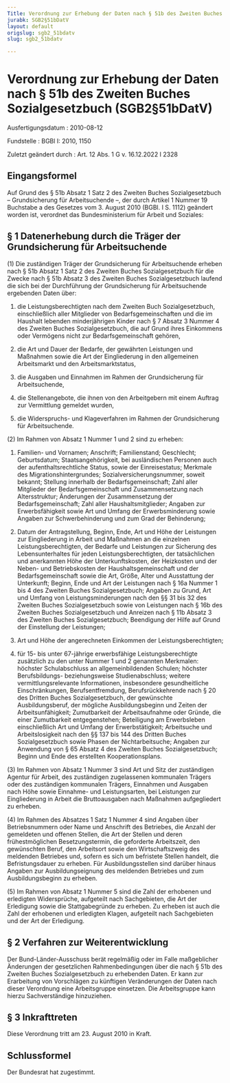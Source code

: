 ```yaml
---
Title: Verordnung zur Erhebung der Daten nach § 51b des Zweiten Buches Sozialgesetzbuch
jurabk: SGB2§51bDatV
layout: default
origslug: sgb2_51bdatv
slug: sgb2_51bdatv

---
```


# Verordnung zur Erhebung der Daten nach § 51b des Zweiten Buches Sozialgesetzbuch (SGB2§51bDatV)

Ausfertigungsdatum
:   2010-08-12

Fundstelle
:   BGBl I: 2010, 1150

Zuletzt geändert durch
:   Art. 12 Abs. 1 G v. 16.12.2022 I 2328


## Eingangsformel

Auf Grund des § 51b Absatz 1 Satz 2 des Zweiten Buches Sozialgesetzbuch – Grundsicherung für Arbeitsuchende –, der durch Artikel 1 Nummer 19 Buchstabe a des Gesetzes vom 3. August 2010 (BGBl. I S. 1112) geändert worden ist, verordnet das Bundesministerium für Arbeit und Soziales:


## § 1 Datenerhebung durch die Träger der Grundsicherung für Arbeitsuchende

(1) Die zuständigen Träger der Grundsicherung für Arbeitsuchende erheben nach § 51b Absatz 1 Satz 2 des Zweiten Buches Sozialgesetzbuch für die Zwecke nach § 51b Absatz 3 des Zweiten Buches Sozialgesetzbuch laufend die sich bei der Durchführung der Grundsicherung für Arbeitsuchende ergebenden Daten über:

1.  die Leistungsberechtigten nach dem Zweiten Buch Sozialgesetzbuch, einschließlich aller Mitglieder von Bedarfsgemeinschaften und die im Haushalt lebenden minderjährigen Kinder nach § 7 Absatz 3 Nummer 4 des Zweiten Buches Sozialgesetzbuch, die auf Grund ihres Einkommens oder Vermögens nicht zur Bedarfsgemeinschaft gehören,


2.  die Art und Dauer der Bedarfe, der gewährten Leistungen und Maßnahmen sowie die Art der Eingliederung in den allgemeinen Arbeitsmarkt und den Arbeitsmarktstatus,


3.  die Ausgaben und Einnahmen im Rahmen der Grundsicherung für Arbeitsuchende,


4.  die Stellenangebote, die ihnen von den Arbeitgebern mit einem Auftrag zur Vermittlung gemeldet wurden,


5.  die Widerspruchs- und Klageverfahren im Rahmen der Grundsicherung für Arbeitsuchende.




(2) Im Rahmen von Absatz 1 Nummer 1 und 2 sind zu erheben:

1.  Familien- und Vornamen; Anschrift; Familienstand; Geschlecht; Geburtsdatum; Staatsangehörigkeit, bei ausländischen Personen auch der aufenthaltsrechtliche Status, sowie der Einreisestatus; Merkmale des Migrationshintergrundes; Sozialversicherungsnummer, soweit bekannt; Stellung innerhalb der Bedarfsgemeinschaft; Zahl aller Mitglieder der Bedarfsgemeinschaft und Zusammensetzung nach Altersstruktur; Änderungen der Zusammensetzung der Bedarfsgemeinschaft; Zahl aller Haushaltsmitglieder; Angaben zur Erwerbsfähigkeit sowie Art und Umfang der Erwerbsminderung sowie Angaben zur Schwerbehinderung und zum Grad der Behinderung;


2.  Datum der Antragstellung, Beginn, Ende, Art und Höhe der Leistungen zur Eingliederung in Arbeit und Maßnahmen an die einzelnen Leistungsberechtigten, der Bedarfe und Leistungen zur Sicherung des Lebensunterhaltes für jeden Leistungsberechtigten, der tatsächlichen und anerkannten Höhe der Unterkunftskosten, der Heizkosten und der Neben- und Betriebskosten der Haushaltsgemeinschaft und der Bedarfsgemeinschaft sowie die Art, Größe, Alter und Ausstattung der Unterkunft; Beginn, Ende und Art der Leistungen nach § 16a Nummer 1 bis 4 des Zweiten Buches Sozialgesetzbuch; Angaben zu Grund, Art und Umfang von Leistungsminderungen nach den §§ 31 bis 32 des Zweiten Buches Sozialgesetzbuch sowie von Leistungen nach § 16b des Zweiten Buches Sozialgesetzbuch und Anreizen nach § 11b Absatz 3 des Zweiten Buches Sozialgesetzbuch; Beendigung der Hilfe auf Grund der Einstellung der Leistungen;


3.  Art und Höhe der angerechneten Einkommen der Leistungsberechtigten;


4.  für 15- bis unter 67-jährige erwerbsfähige Leistungsberechtigte zusätzlich zu den unter Nummer 1 und 2 genannten Merkmalen: höchster Schulabschluss an allgemeinbildenden Schulen; höchster Berufsbildungs- beziehungsweise Studienabschluss; weitere vermittlungsrelevante Informationen, insbesondere gesundheitliche Einschränkungen, Berufsentfremdung, Berufsrückkehrende nach § 20 des Dritten Buches Sozialgesetzbuch, der gewünschte Ausbildungsberuf, der mögliche Ausbildungsbeginn und Zeiten der Arbeitsunfähigkeit; Zumutbarkeit der Arbeitsaufnahme oder Gründe, die einer Zumutbarkeit entgegenstehen; Beteiligung am Erwerbsleben einschließlich Art und Umfang der Erwerbstätigkeit; Arbeitsuche und Arbeitslosigkeit nach den §§ 137 bis 144 des Dritten Buches Sozialgesetzbuch sowie Phasen der Nichtarbeitsuche; Angaben zur Anwendung von § 65 Absatz 4 des Zweiten Buches Sozialgesetzbuch; Beginn und Ende des erstellten Kooperationsplans.




(3) Im Rahmen von Absatz 1 Nummer 3 sind Art und Sitz der zuständigen Agentur für Arbeit, des zuständigen zugelassenen kommunalen Trägers oder des zuständigen kommunalen Trägers, Einnahmen und Ausgaben nach Höhe sowie Einnahme- und Leistungsarten, bei Leistungen zur Eingliederung in Arbeit die Bruttoausgaben nach Maßnahmen aufgegliedert zu erheben.

(4) Im Rahmen des Absatzes 1 Satz 1 Nummer 4 sind Angaben über Betriebsnummern oder Name und Anschrift des Betriebes, die Anzahl der gemeldeten und offenen Stellen, die Art der Stellen und deren frühestmöglichen Besetzungstermin, die geforderte Arbeitszeit, den gewünschten Beruf, den Arbeitsort sowie den Wirtschaftszweig des meldenden Betriebes und, sofern es sich um befristete Stellen handelt, die Befristungsdauer zu erheben. Für Ausbildungsstellen sind darüber hinaus Angaben zur Ausbildungseignung des meldenden Betriebes und zum Ausbildungsbeginn zu erheben.

(5) Im Rahmen von Absatz 1 Nummer 5 sind die Zahl der erhobenen und erledigten Widersprüche, aufgeteilt nach Sachgebieten, die Art der Erledigung sowie die Stattgabegründe zu erheben. Zu erheben ist auch die Zahl der erhobenen und erledigten Klagen, aufgeteilt nach Sachgebieten und der Art der Erledigung.


## § 2 Verfahren zur Weiterentwicklung

Der Bund-Länder-Ausschuss berät regelmäßig oder im Falle maßgeblicher Änderungen der gesetzlichen Rahmenbedingungen über die nach § 51b des Zweiten Buches Sozialgesetzbuch zu erhebenden Daten. Er kann zur Erarbeitung von Vorschlägen zu künftigen Veränderungen der Daten nach dieser Verordnung eine Arbeitsgruppe einsetzen. Die Arbeitsgruppe kann hierzu Sachverständige hinzuziehen.


## § 3 Inkrafttreten

Diese Verordnung tritt am 23. August 2010 in Kraft.


## Schlussformel

Der Bundesrat hat zugestimmt.


